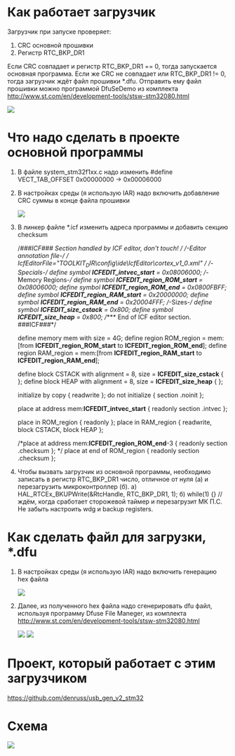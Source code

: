 # Как работает загрузчик
Загрузчик при запуске проверяет:
1) CRC основной прошивки
2) Регистр RTC_BKP_DR1 

Если CRC совпадает и регистр RTC_BKP_DR1 == 0, тогда запускается основная программа.
Если же CRC не совпадает или RTC_BKP_DR1 != 0, тогда загрузчик ждёт файл прошивки *.dfu. 
Отправить ему файл прошивки можно программой DfuSeDemo из комплекта http://www.st.com/en/development-tools/stsw-stm32080.html 

![](https://habrastorage.org/web/6ab/74e/d1a/6ab74ed1a07c4cc5a98cbf6c307f8ba7.png)


# Что надо сделать в проекте основной программы
1) В файле system_stm32f1xx.с надо изменить #define VECT_TAB_OFFSET  0x00000000  -> 0x00006000 
2) В настройках среды (я использую IAR) надо включить добавление CRC суммы в конце файла прошивки

    ![](https://habrastorage.org/web/0d2/dc8/4c4/0d2dc84c47d34f648de50c353188e425.png)
    
3) В линкер файле *.icf изменить адреса программы и добавить секцию checksum

    /*###ICF### Section handled by ICF editor, don't touch! ****/
    /*-Editor annotation file-*/
    /* IcfEditorFile="$TOOLKIT_DIR$\config\ide\IcfEditor\cortex_v1_0.xml" */
    /*-Specials-*/
    define symbol __ICFEDIT_intvec_start__ = 0x08006000;
    /*-Memory Regions-*/
    define symbol __ICFEDIT_region_ROM_start__ = 0x08006000;
    define symbol __ICFEDIT_region_ROM_end__   = 0x0800FBFF;
    define symbol __ICFEDIT_region_RAM_start__ = 0x20000000;
    define symbol __ICFEDIT_region_RAM_end__   = 0x20004FFF;
    /*-Sizes-*/
    define symbol __ICFEDIT_size_cstack__ = 0x800;
    define symbol __ICFEDIT_size_heap__   = 0x800;
    /**** End of ICF editor section. ###ICF###*/
    
    define memory mem with size = 4G;
    define region ROM_region   = mem:[from __ICFEDIT_region_ROM_start__   to __ICFEDIT_region_ROM_end__];
    define region RAM_region   = mem:[from __ICFEDIT_region_RAM_start__   to __ICFEDIT_region_RAM_end__];
    
    define block CSTACK    with alignment = 8, size = __ICFEDIT_size_cstack__   { };
    define block HEAP      with alignment = 8, size = __ICFEDIT_size_heap__     { };
    
    initialize by copy { readwrite };
    do not initialize  { section .noinit };
    
    place at address mem:__ICFEDIT_intvec_start__ { readonly section .intvec };
    
    place in ROM_region   { readonly };
    place in RAM_region   { readwrite,
                            block CSTACK, block HEAP };
    
    /*place at address mem:__ICFEDIT_region_ROM_end__-3 { readonly section .checksum }; */
    place at end of ROM_region { readonly section .checksum };

4) Чтобы вызвать загрузчик из основной программы, необходимо записать в регистр RTC_BKP_DR1 число, отличное от нуля (а) и перезагрузить микроконтроллер (б).
    а) HAL_RTCEx_BKUPWrite(&RtcHandle, RTC_BKP_DR1, 1);
    б) while(1) {} //ждём, когда сработает сторожевой таймер и перезагрузит МК
П.С. Не забыть настроить wdg и backup registers.    

# Как сделать файл для загрузки, *.dfu

1) В настройках среды (я использую IAR) надо включить генерацию hex файла

    ![](https://habrastorage.org/web/084/588/3fd/0845883fdcde43a7be89ce06801ffab8.png)

2) Далее, из полученного hex файла надо сгенерировать dfu файл, используя программу Dfuse File Maneger, из комплекта http://www.st.com/en/development-tools/stsw-stm32080.html 

    ![](https://habrastorage.org/web/da1/cc7/a97/da1cc7a978564d878d5f7cb716b10d91.png)
    ![](https://habrastorage.org/web/fcc/d9d/42b/fccd9d42b5fa47649b73e35f4b1826b5.png)

# Проект, который работает с этим загрузчиком
https://github.com/denruss/usb_gen_v2_stm32

# Схема
![](https://habrastorage.org/web/587/eab/d37/587eabd37f124b5c96ad89d1d5a8cbc1.png)
